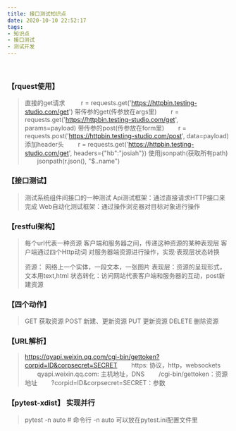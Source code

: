 ```yaml
---
title: 接口测试知识点
date: 2020-10-10 22:52:17
tags:
- 知识点
- 接口测试
- 测试开发
---
```

<br>

### 【rquest使用】
>    直接的get请求
       &emsp;&emsp; r = requests.get('https://httpbin.testing-studio.com/get')
    带传参的get(传参放在args里)
        &emsp;&emsp;r = requests.get('https://httpbin.testing-studio.com/get', params=payload)
    带传参的post(传参放在form里)
        &emsp;&emsp;r = requests.post('https://httpbin.testing-studio.com/post', data=payload)
    添加header头
        &emsp;&emsp;r = requests.get('https://httpbin.testing-studio.com/get', headers={"hb":"josiah"})
    使用jsonpath(获取所有path)
        &emsp;&emsp;jsonpath(r.json(), "$..name")

### 【接口测试】
>    测试系统组件间接口的一种测试
>     Api测试框架：通过直接请求HTTP接口来完成
>     Web自动化测试框架：通过操作浏览器对目标对象进行操作

### 【restful架构】
>    每个url代表一种资源
    客户端和服务器之间，传递这种资源的某种表现层
    客户端通过四个Http动词 对服务器端资源进行操作，实现·表现层状态转换
>
>    资源： 网络上一个实体，一段文本，一张图片
    表现层：资源的呈现形式，文本用text,html
    状态转化：访问网站代表客户端和服务器的互动，post新建资源

### 【四个动作】
>    GET 获取资源
    POST 新建、更新资源
    PUT 更新资源
    DELETE 删除资源

### 【URL解析】
>    https://qyapi.weixin.qq.com/cgi-bin/gettoken?corpid=ID&corpsecret=SECRET
        &emsp;&emsp;https: 协议，http，websockets
        &emsp;&emsp;qyapi.weixin.qq.com: 主机地址，DNS
        &emsp;&emsp;/cgi-bin/gettoken：资源地址
        &emsp;&emsp;?corpid=ID&corpsecret=SECRET：参数

### 【pytest-xdist】 实现并行
>    pytest -n auto  # 命令行
    -n auto 可以放在pytest.ini配置文件里